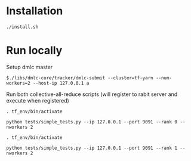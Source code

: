 # Installation

```
./install.sh

```


# Run locally

Setup dmlc master

```
$./libs/dmlc-core/tracker/dmlc-submit --cluster=tf-yarn --num-workers=2 --host-ip 127.0.0.1 a
```

Run both collective-all-reduce scripts (will register to rabit server and execute when registered)

```
. tf_env/bin/activate

python tests/simple_tests.py --ip 127.0.0.1 --port 9091 --rank 0 --nworkers 2
```

```
. tf_env/bin/activate

python tests/simple_tests.py --ip 127.0.0.1 --port 9091 --rank 1 --nworkers 2
```
